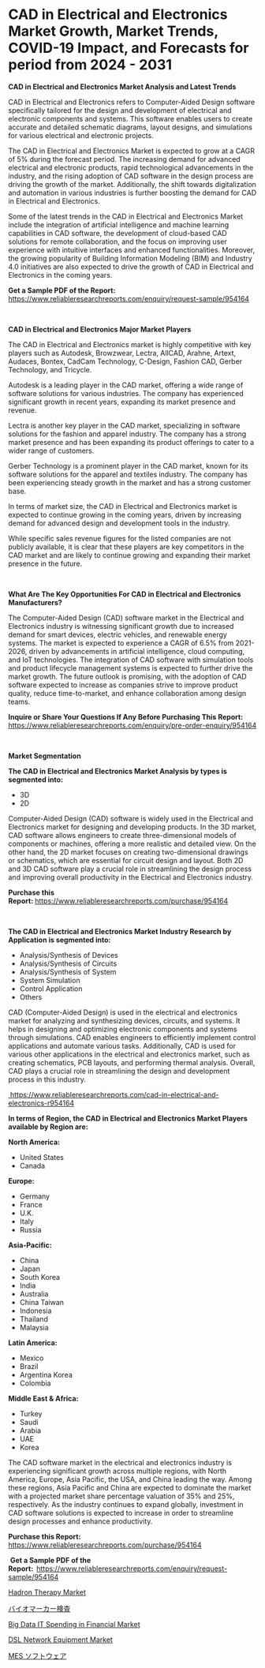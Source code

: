 <p><h1>CAD in Electrical and Electronics Market Growth, Market Trends, COVID-19 Impact, and Forecasts for period from 2024 - 2031</h1></p><p><strong>CAD in Electrical and Electronics Market Analysis and Latest Trends</strong></p>
<p><p>CAD in Electrical and Electronics refers to Computer-Aided Design software specifically tailored for the design and development of electrical and electronic components and systems. This software enables users to create accurate and detailed schematic diagrams, layout designs, and simulations for various electrical and electronic projects.</p><p>The CAD in Electrical and Electronics Market is expected to grow at a CAGR of 5% during the forecast period. The increasing demand for advanced electrical and electronic products, rapid technological advancements in the industry, and the rising adoption of CAD software in the design process are driving the growth of the market. Additionally, the shift towards digitalization and automation in various industries is further boosting the demand for CAD in Electrical and Electronics.</p><p>Some of the latest trends in the CAD in Electrical and Electronics Market include the integration of artificial intelligence and machine learning capabilities in CAD software, the development of cloud-based CAD solutions for remote collaboration, and the focus on improving user experience with intuitive interfaces and enhanced functionalities. Moreover, the growing popularity of Building Information Modeling (BIM) and Industry 4.0 initiatives are also expected to drive the growth of CAD in Electrical and Electronics in the coming years.</p></p>
<p><strong>Get a Sample PDF of the Report:&nbsp;</strong> <a href="https://www.reliableresearchreports.com/enquiry/request-sample/954164">https://www.reliableresearchreports.com/enquiry/request-sample/954164</a></p>
<p>&nbsp;</p>
<p><strong>CAD in Electrical and Electronics Major Market Players</strong></p>
<p><p>The CAD in Electrical and Electronics market is highly competitive with key players such as Autodesk, Browzwear, Lectra, AllCAD, Arahne, Artext, Audaces, Bontex, CadCam Technology, C-Design, Fashion CAD, Gerber Technology, and Tricycle. </p><p>Autodesk is a leading player in the CAD market, offering a wide range of software solutions for various industries. The company has experienced significant growth in recent years, expanding its market presence and revenue. </p><p>Lectra is another key player in the CAD market, specializing in software solutions for the fashion and apparel industry. The company has a strong market presence and has been expanding its product offerings to cater to a wider range of customers. </p><p>Gerber Technology is a prominent player in the CAD market, known for its software solutions for the apparel and textiles industry. The company has been experiencing steady growth in the market and has a strong customer base. </p><p>In terms of market size, the CAD in Electrical and Electronics market is expected to continue growing in the coming years, driven by increasing demand for advanced design and development tools in the industry. </p><p>While specific sales revenue figures for the listed companies are not publicly available, it is clear that these players are key competitors in the CAD market and are likely to continue growing and expanding their market presence in the future.</p></p>
<p>&nbsp;</p>
<p><strong>What Are The Key Opportunities For CAD in Electrical and Electronics Manufacturers?</strong></p>
<p><p>The Computer-Aided Design (CAD) software market in the Electrical and Electronics industry is witnessing significant growth due to increased demand for smart devices, electric vehicles, and renewable energy systems. The market is expected to experience a CAGR of 6.5% from 2021-2026, driven by advancements in artificial intelligence, cloud computing, and IoT technologies. The integration of CAD software with simulation tools and product lifecycle management systems is expected to further drive the market growth. The future outlook is promising, with the adoption of CAD software expected to increase as companies strive to improve product quality, reduce time-to-market, and enhance collaboration among design teams.</p></p>
<p><strong>Inquire or Share Your Questions If Any Before Purchasing This Report:</strong> <a href="https://www.reliableresearchreports.com/enquiry/pre-order-enquiry/954164">https://www.reliableresearchreports.com/enquiry/pre-order-enquiry/954164</a></p>
<p>&nbsp;</p>
<p><strong>Market Segmentation</strong></p>
<p><strong>The CAD in Electrical and Electronics Market Analysis by types is segmented into:</strong></p>
<p><ul><li>3D</li><li>2D</li></ul></p>
<p><p>Computer-Aided Design (CAD) software is widely used in the Electrical and Electronics market for designing and developing products. In the 3D market, CAD software allows engineers to create three-dimensional models of components or machines, offering a more realistic and detailed view. On the other hand, the 2D market focuses on creating two-dimensional drawings or schematics, which are essential for circuit design and layout. Both 2D and 3D CAD software play a crucial role in streamlining the design process and improving overall productivity in the Electrical and Electronics industry.</p></p>
<p><strong>Purchase this Report:&nbsp;</strong><a href="https://www.reliableresearchreports.com/purchase/954164">https://www.reliableresearchreports.com/purchase/954164</a></p>
<p>&nbsp;</p>
<p><strong>The CAD in Electrical and Electronics Market Industry Research by Application is segmented into:</strong></p>
<p><ul><li>Analysis/Synthesis of Devices</li><li>Analysis/Synthesis of Circuits</li><li>Analysis/Synthesis of System</li><li>System Simulation</li><li>Control Application</li><li>Others</li></ul></p>
<p><p>CAD (Computer-Aided Design) is used in the electrical and electronics market for analyzing and synthesizing devices, circuits, and systems. It helps in designing and optimizing electronic components and systems through simulations. CAD enables engineers to efficiently implement control applications and automate various tasks. Additionally, CAD is used for various other applications in the electrical and electronics market, such as creating schematics, PCB layouts, and performing thermal analysis. Overall, CAD plays a crucial role in streamlining the design and development process in this industry.</p></p>
<p><a href="https://www.reliableresearchreports.com/cad-in-electrical-and-electronics-r954164">&nbsp;https://www.reliableresearchreports.com/cad-in-electrical-and-electronics-r954164</a></p>
<p><strong>In terms of Region, the CAD in Electrical and Electronics Market Players available by Region are:</strong></p>
<p>
    <p> <strong> North America: </strong>
        <ul>
            <li>United States</li>
            <li>Canada</li>
        </ul>
        </p> 
    <p> <strong> Europe: </strong>
        <ul>
            <li>Germany</li>
            <li>France</li>
            <li>U.K.</li>
            <li>Italy</li>
            <li>Russia</li>
        </ul>
        </p> 
    <p> <strong> Asia-Pacific: </strong>
        <ul>
            <li>China</li>
            <li>Japan</li>
            <li>South Korea</li>
            <li>India</li>
            <li>Australia</li>
            <li>China Taiwan</li>
            <li>Indonesia</li>
            <li>Thailand</li>
            <li>Malaysia</li>
        </ul>
        </p> 
    <p> <strong> Latin America: </strong>
        <ul>
            <li>Mexico</li>
            <li>Brazil</li>
            <li>Argentina Korea</li>
            <li>Colombia</li>
        </ul>
        </p> 
    <p> <strong> Middle East & Africa: </strong>
        <ul>
            <li>Turkey</li>
            <li>Saudi</li>
            <li>Arabia</li>
            <li>UAE</li>
            <li>Korea</li>
        </ul>
    </p>
    </p>
<p><p>The CAD software market in the electrical and electronics industry is experiencing significant growth across multiple regions, with North America, Europe, Asia Pacific, the USA, and China leading the way. Among these regions, Asia Pacific and China are expected to dominate the market with a projected market share percentage valuation of 35% and 25%, respectively. As the industry continues to expand globally, investment in CAD software solutions is expected to increase in order to streamline design processes and enhance productivity.</p></p>
<p><strong>Purchase this Report: </strong><a href="https://www.reliableresearchreports.com/purchase/954164">https://www.reliableresearchreports.com/purchase/954164</a></p>
<p>&nbsp;<strong>Get a Sample PDF of the Report:&nbsp;&nbsp;</strong><a href="https://www.reliableresearchreports.com/enquiry/request-sample/954164">https://www.reliableresearchreports.com/enquiry/request-sample/954164</a></p>
<p><strong></strong></p>
<p><p><a href="https://www.linkedin.com/pulse/hadron-therapy-market-insights-cagr-trends-growth-strategies-yze6c">Hadron Therapy Market</a></p><p><a href="https://medium.com/@teridactyl90/%E3%83%90%E3%82%A4%E3%82%AA%E3%83%9E%E3%83%BC%E3%82%AB%E3%83%BC%E6%A4%9C%E6%9F%BB%E5%B8%82%E5%A0%B4-%E3%82%BF%E3%82%A4%E3%83%97-%E5%BF%9C%E7%94%A8-%E5%9C%B0%E7%90%86%E3%81%AB%E3%82%88%E3%82%8B%E5%8C%85%E6%8B%AC%E7%9A%84%E8%A9%95%E4%BE%A1-9f67a9d038d3">バイオマーカー検査</a></p><p><a href="https://github.com/seekum/Market-Research-Report-List-2/blob/main/big-data-it-spending-in-financial-market.md">Big Data IT Spending in Financial Market</a></p><p><a href="https://github.com/timeliteaut/Market-Research-Report-List-2/blob/main/dsl-network-equipment-market.md">DSL Network Equipment Market</a></p><p><a href="https://medium.com/@addyserr7687/mes%E3%82%BD%E3%83%95%E3%83%88%E3%82%A6%E3%82%A7%E3%82%A2%E5%B8%82%E5%A0%B4%E3%83%AC%E3%83%9D%E3%83%BC%E3%83%88%E3%81%AF-%E3%81%93%E3%81%AE%E5%B8%82%E5%A0%B4%E3%81%AE%E6%9C%80%E6%96%B0%E3%83%88%E3%83%AC%E3%83%B3%E3%83%89%E3%81%A8%E6%88%90%E9%95%B7%E6%A9%9F%E4%BC%9A%E3%82%92%E6%98%8E%E3%82%89%E3%81%8B%E3%81%AB%E3%81%97%E3%81%A6%E3%81%84%E3%81%BE%E3%81%99-c8e9f85adbaa">MES ソフトウェア</a></p></p>